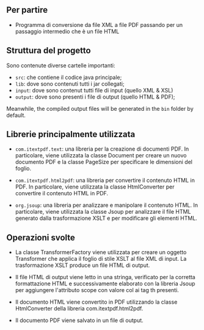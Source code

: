 ## Per partire

- Programma di conversione da file XML a file PDF passando per un passaggio intermedio che è un file HTML

## Struttura del progetto
Sono contenute diverse cartelle importanti:

- `src`: che contiene il codice java principale;
- `lib`: dove sono contenuti tutti i jar collegati;
- `input`: dove sono contenut tutti file di input (quello XML & XSL)
- `output`: dove sono presenti i file di output (quello HTML & PDF);

Meanwhile, the compiled output files will be generated in the `bin` folder by default.

## Librerie principalmente utilizzata

- `com.itextpdf.text`: una libreria per la creazione di documenti PDF. In particolare, viene utilizzata la classe Document per creare un nuovo documento PDF e la classe PageSize per specificare le dimensioni del foglio.

- `com.itextpdf.html2pdf`: una libreria per convertire il contenuto HTML in PDF. In particolare, viene utilizzata la classe HtmlConverter per convertire il contenuto HTML in PDF.

- `org.jsoup`: una libreria per analizzare e manipolare il contenuto HTML. In particolare, viene utilizzata la classe Jsoup per analizzare il file HTML generato dalla trasformazione XSLT e per modificare gli elementi HTML.

## Operazioni svolte

- La classe TransformerFactory viene utilizzata per creare un oggetto Transformer che applica il foglio di stile XSLT al file XML di input. La trasformazione XSLT produce un file HTML di output.

- Il file HTML di output viene letto in una stringa, verificato per la corretta formattazione HTML e successivamente elaborato con la libreria Jsoup per aggiungere l'attributo scope con valore col ai tag th presenti.

- Il documento HTML viene convertito in PDF utilizzando la classe HtmlConverter della libreria com.itextpdf.html2pdf.

- Il documento PDF viene salvato in un file di output.
